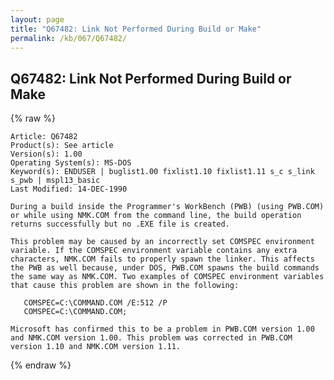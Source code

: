 ```yaml
---
layout: page
title: "Q67482: Link Not Performed During Build or Make"
permalink: /kb/067/Q67482/
---
```


## Q67482: Link Not Performed During Build or Make

{% raw %}

	Article: Q67482
	Product(s): See article
	Version(s): 1.00
	Operating System(s): MS-DOS
	Keyword(s): ENDUSER | buglist1.00 fixlist1.10 fixlist1.11 s_c s_link s_pwb | mspl13_basic
	Last Modified: 14-DEC-1990
	
	During a build inside the Programmer's WorkBench (PWB) (using PWB.COM)
	or while using NMK.COM from the command line, the build operation
	returns successfully but no .EXE file is created.
	
	This problem may be caused by an incorrectly set COMSPEC environment
	variable. If the COMSPEC environment variable contains any extra
	characters, NMK.COM fails to properly spawn the linker. This affects
	the PWB as well because, under DOS, PWB.COM spawns the build commands
	the same way as NMK.COM. Two examples of COMSPEC environment variables
	that cause this problem are shown in the following:
	
	   COMSPEC=C:\COMMAND.COM /E:512 /P
	   COMSPEC=C:\COMMAND.COM;
	
	Microsoft has confirmed this to be a problem in PWB.COM version 1.00
	and NMK.COM version 1.00. This problem was corrected in PWB.COM
	version 1.10 and NMK.COM version 1.11.

{% endraw %}
